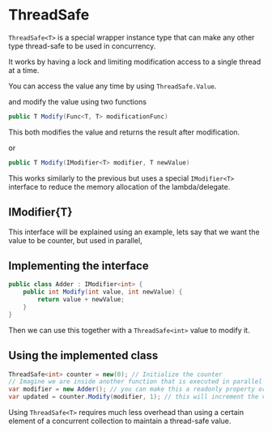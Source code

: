 # ThreadSafe

`ThreadSafe<T>` is a special wrapper instance type that can make any other type thread-safe to be used in concurrency.

It works by having a lock and limiting modification access to a single thread at a time.

You can access the value any time by using `ThreadSafe.Value`.

and modify the value using two functions

```csharp
public T Modify(Func<T, T> modificationFunc)
```

This both modifies the value and returns the result after modification.

or

```csharp
public T Modify(IModifier<T> modifier, T newValue)
```

This works similarly to the previous but uses a special `IModifier<T>` interface to reduce the memory allocation of the lambda/delegate.

## IModifier{T}

This interface will be explained using an example, lets say that we want the value to be counter, but used in parallel,

## Implementing the interface

```csharp
public class Adder : IModifier<int> {
    public int Modify(int value, int newValue) {
        return value + newValue;
    }
}
```

Then we can use this together with a `ThreadSafe<int>` value to modify it.

## Using the implemented class

```csharp
ThreadSafe<int> counter = new(0); // Initialize the counter
// Imagine we are inside another function that is executed in parallel
var modifier = new Adder(); // you can make this a readonly property or field to reduce memory allocations
var updated = counter.Modify(modifier, 1); // this will increment the value of the counter by 1 and return the result.
```

Using `ThreadSafe<T>` requires much less overhead than using a certain element of a concurrent collection to maintain a thread-safe value.
